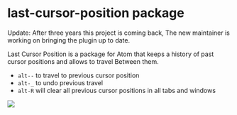 # last-cursor-position package

Update: After three years this project is coming back, The new maintainer is working on bringing the plugin up to date.

Last Cursor Position is a package for Atom that keeps a history of past cursor positions and allows to travel
Between them.


* `alt--` to travel to previous cursor position
* `alt-_` to undo previous travel
* `alt-R` will clear all previous cursor positions in all tabs and windows

![](http://i.imgur.com/NjtH1SJ.gif)
